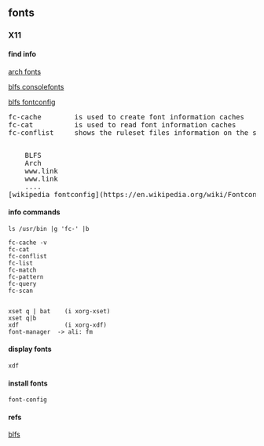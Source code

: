 ## fonts
### X11 



#### find info

   [arch fonts](https://wiki.archlinux.org/title/fonts) 
 
   [blfs consolefonts](https://www.linuxfromscratch.org/blfs/view/stable/postlfs/console-fonts.html)

   [blfs fontconfig](https://www.linuxfromscratch.org/blfs/view/stable/general/fontconfig.html)

<pre>
fc-cache        is used to create font information caches
fc-cat          is used to read font information caches
fc-conflist     shows the ruleset files information on the system

</pre> 

<pre>
    BLFS
    Arch
    www.link
    www.link
    ....
[wikipedia fontconfig](https://en.wikipedia.org/wiki/Fontconfig)
</pre>

#### info commands

    ls /usr/bin |g 'fc-' |b

    fc-cache -v
    fc-cat
    fc-conflist
    fc-list
    fc-match
    fc-pattern
    fc-query
    fc-scan


    xset q | bat    (i xorg-xset)
    xset q|b
    xdf             (i xorg-xdf)
    font-manager  -> ali: fm
  

#### display fonts

    xdf



#### install fonts

    font-config




#### refs

   [blfs](linuxfromscratch.org)


